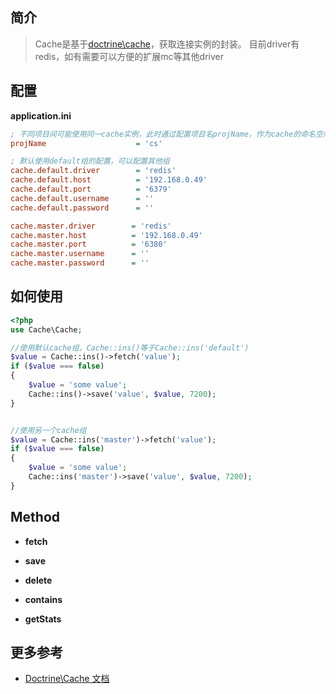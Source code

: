 ## 简介

> Cache是基于<a href="http://docs.doctrine-project.org/projects/doctrine-common/en/latest/reference/caching.html" target="_blank">doctrine\cache</a>，获取连接实例的封装。
> 目前driver有redis，如有需要可以方便的扩展mc等其他driver

## 配置
**application.ini**
```ini
; 不同项目间可能使用同一cache实例，此时通过配置项目名projName，作为cache的命名空间
projName                    = 'cs'

; 默认使用default组的配置，可以配置其他组
cache.default.driver        = 'redis'
cache.default.host          = '192.168.0.49'
cache.default.port          = '6379'
cache.default.username      = ''
cache.default.password      = ''

cache.master.driver        = 'redis'
cache.master.host          = '192.168.0.49'
cache.master.port          = '6380'
cache.master.username      = ''
cache.master.password      = ''
```

## 如何使用
```php
<?php
use Cache\Cache;

//使用默认cache组，Cache::ins()等于Cache::ins('default')
$value = Cache::ins()->fetch('value');
if ($value === false)
{
    $value = 'some value';
    Cache::ins()->save('value', $value, 7200);
}


//使用另一个cache组
$value = Cache::ins('master')->fetch('value');
if ($value === false)
{
    $value = 'some value';
    Cache::ins('master')->save('value', $value, 7200);
}
```

## Method

- **fetch**

- **save**

- **delete**

- **contains**

- **getStats**


## 更多参考
- <a href="http://docs.doctrine-project.org/projects/doctrine-common/en/latest/reference/caching.html" target="_blank">Doctrine\Cache 文档</a>
